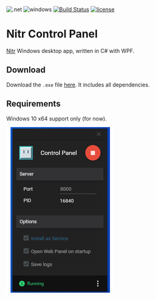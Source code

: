 <div align="left">

![.net](https://img.shields.io/badge/.NET-5C2D91?style=flat-square&logo=.net&logoColor=white) 
![windows](https://img.shields.io/badge/Windows-0078D6?style=flat-square&logo=windows&logoColor=white) 
[![Build Status](https://flat.badgen.net/travis/bitcav/Nitr-Control-Panel)](https://travis-ci.org/bitcav/Nitr-Control-Panel)
[![license](https://flat.badgen.net/github/license/bitcav/Nitr-Control-Panel)](https://github.com/bitcav/Nitr-Control-Panel/blob/master/LICENSE)

</div>

# Nitr Control Panel

[Nitr](https://github.com/bitcav/nitr) Windows desktop app, written in C# with WPF.

## Download

Download the `.exe` file [here](https://github.com/bitcav/Nitr-Control-Panel/releases/latest). It includes all dependencies.

## Requirements
Windows 10 x64 support only (for now).




<p align="left">
    <img alt="Nitr Control Panel" src="https://raw.githubusercontent.com/bitcav/Nitr-Control-Panel/master/images/capture.PNG" style="max-width:100%;">
    <br>
</p>
